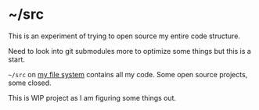 # ~/src

This is an experiment of trying to open source my entire code structure.

Need to look into git submodules more to optimize some things but this is a start.

`~/src` on [my file system](https://wiki.nikiv.dev/unix/my-file-system) contains all my code. Some open source projects, some closed.

This is WIP project as I am figuring some things out.

